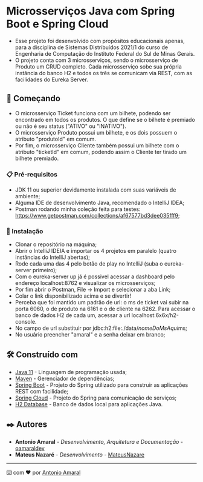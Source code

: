 # Microsserviços Java com Spring Boot e Spring Cloud

- Esse projeto foi desenvolvido com propósitos educacionais apenas, para a disciplina de Sistemas Distribuídos 2021/1 do curso de Engenharia de Computação do Instituto Federal do Sul de Minas Gerais.
- O projeto conta com 3 microsserviços, sendo o microsserviço de Produto um CRUD completo. Cada microsserviço sobe sua própria instância do banco H2 e todos os três se comunicam via REST, com as facilidades do Eureka Server.

## 🚀 Começando

- O microsserviço Ticket funciona com um bilhete, podendo ser encontrado em todos os produtos. O que define se o bilhete é premiado ou não é seu status ("ATIVO" ou "INATIVO").
- O microsserviço Produto possui um bilhete, e os dois possuem o atributo "produtoId" em comum.
- Por fim, o microsserviço Cliente também possui um bilhete com o atributo "ticketId" em comum, podendo assim o Cliente ter tirado um bilhete premiado.

### 📋 Pré-requisitos

- JDK 11 ou superior devidamente instalada com suas variáveis de ambiente;
- Alguma IDE de desenvolvimento Java, recomendado o IntelliJ IDEA;
- Postman rodando minha coleção feita para testes: https://www.getpostman.com/collections/af67577bd3dee035fff9;

### 🔧 Instalação

- Clonar o repositório na máquina;
- Abrir o IntelliJ IDEIA e importar os 4 projetos em paralelo (quatro instâncias do IntelliJ abertas);
- Rode cada uma das 4 pelo botão de play no IntelliJ (suba o eureka-server primeiro);
- Com o eureka-server up já é possivel acessar a dashboard pelo endereço localhost:8762 e visualizar os microsserviços;
- Por fim abrir o Postman, File -> Import e selecionar a aba Link; 
- Colar o link disponibilizado acima e se divertir!
- Perceba que foi mantido um padrão de url: o ms de ticket vai subir na porta 6060, o de produto na 6161 e o de cliente na 6262. Para acessar o banco de dados H2 de cada um, acessar a url localhost:6x6x/h2-console.
- No campo de url substituir por jdbc:h2:file:./data/*nomeDoMsAqui*ms;
- No usuário preencher "amaral" e a senha deixar em branco;

## 🛠️ Construído com

* [Java 11](https://dev.java/) - Linguagem de programação usada;
* [Maven](https://maven.apache.org/) - Gerenciador de dependências;
* [Spring Boot](https://spring.io/projects/spring-boot) - Projeto do Spring utilizado para construir as aplicações REST com facilidade;
* [Spring Cloud](https://spring.io/projects/spring-cloud) - Projeto do Spring para comunicação de serviços;
* [H2 Database](https://www.h2database.com/html/main.html) - Banco de dados local para aplicações Java.

## ✒️ Autores

* **Antonio Amaral** - *Desenvolvimento, Arquitetura e Documentação* - [oamaraldev](https://github.com/oamaraldev)
* **Mateus Nazaré** - *Desenvolvimento* - [MateusNazare](https://github.com/MateusNazare)

---
⌨️ com ❤️ por [Antonio Amaral](https://github.com/oamaraldev)
